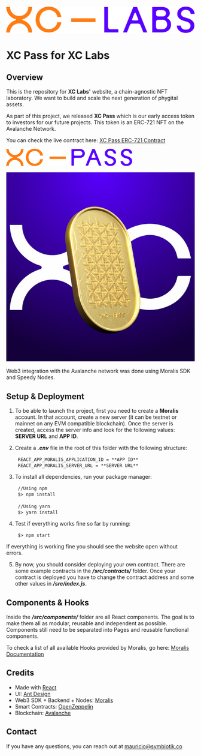![XC Labs](/src/assets/xclabs-logo.png)

# XC Pass for XC Labs

## Overview

This is the repository for **XC Labs'** website, a chain-agnostic NFT laboratory. We want to build and scale the next generation of phygital assets.

As part of this project, we released **XC Pass** which is our early access token to investors for our future projects. This token is an ERC-721 NFT on the Avalanche Network.

You can check the live contract here: [XC Pass ERC-721 Contract](https://snowtrace.io/address/0x96E29d3c0dE3B26ab6cf3dEa70a8415123d766dE)

![XC Pass](/src/assets/xcpass-logo.png)

![XC Pass](/public/social.jpg)

Web3 integration with the Avalanche network was done using Moralis SDK and Speedy Nodes.

## Setup & Deployment

1. To be able to launch the project, first you need to create a **Moralis** account. In that account, create a new server (it can be testnet or mainnet on any EVM compatible blockchain). Once the server is created, access the server info and look for the following values: **SERVER URL** and **APP ID**. 

2. Create a ***.env*** file in the root of this folder with the following structure:

        REACT_APP_MORALIS_APPLICATION_ID = **APP ID**
        REACT_APP_MORALIS_SERVER_URL = **SERVER URL**

3. To install all dependencies, run your package manager:

        //Using npm
        $> npm install

        //Using yarn
        $> yarn install 

4. Test if everything works fine so far by running:

        $> npm start

If everything is working fine you should see the website open without errors.

5. By now, you should consider deploying your own contract. There are some example contracts in the ***/src/contracts/*** folder. Once your contract is deployed you have to change the contract address and some other values in ***/src/index.js***. 

## Components & Hooks
Inside the ***/src/components/*** folder are all React components. The goal is to make them all as modular, reusable and independent as possible.
Components still need to be separated into Pages and reusable functional components.

To check a list of all available Hooks provided by Moralis, go here: [Moralis Documentation](https://docs.moralis.io/introduction/readme)

## Credits
- Made with [React](https://reactjs.org/)
- UI: [Ant Design](https://ant.design/)
- Web3 SDK + Backend + Nodes: [Moralis](https://moralis.io)
- Smart Contracts: [OpenZeppelin](https://openzeppelin.com/)
- Blockchain: [Avalanche](https://www.avax.network/)

## Contact
If you have any questions, you can reach out at mauricio@symbiotik.co